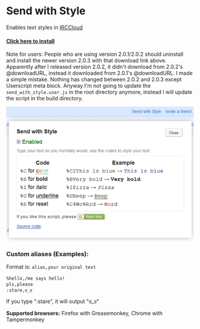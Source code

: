 # Send with Style
Enables text styles in [IRCCloud](https://www.irccloud.com/)

#### [Click here to install](https://github.com/dogancelik/irccloud-sws/raw/master/send_with_style.user.js)

Note for users: People who are using version 2.0.1/2.0.2 should uninstall and install the newer version 2.0.3 with that download link above. Apparently after I released version 2.0.2, it didn't download from 2.0.2's @downloadURL, instead it downloaded from 2.0.1's @downloadURL. I made a simple mistake. Nothing has changed between 2.0.2 and 2.0.3 except Userscript meta block. Anyway I'm not going to update the `send_with_style.user.js` in the root directory anymore, instead I will update the script in the build directory.

![Screenshot](extras/screenshot.jpg)

### Custom aliases (Examples):
Format is: `alias,your original text`

```
%hello,/me says hello!
pls,please
:stare,ಠ_ಠ
```

If you type ":stare", it will output "ಠ_ಠ"

**Supported browsers:** Firefox with Greasemonkey, Chrome with Tampermonkey
